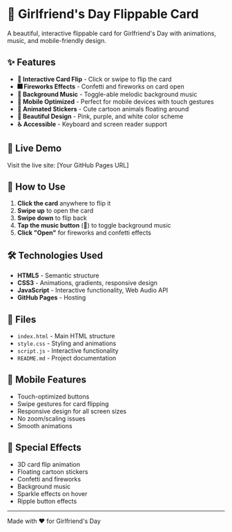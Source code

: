 # 💖 Girlfriend's Day Flippable Card

A beautiful, interactive flippable card for Girlfriend's Day with animations, music, and mobile-friendly design.

## ✨ Features

- **🎴 Interactive Card Flip** - Click or swipe to flip the card
- **🎆 Fireworks Effects** - Confetti and fireworks on card open
- **🎵 Background Music** - Toggle-able melodic background music
- **📱 Mobile Optimized** - Perfect for mobile devices with touch gestures
- **🎨 Animated Stickers** - Cute cartoon animals floating around
- **🎨 Beautiful Design** - Pink, purple, and white color scheme
- **♿ Accessible** - Keyboard and screen reader support

## 🚀 Live Demo

Visit the live site: [Your GitHub Pages URL]

## 📱 How to Use

1. **Click the card** anywhere to flip it
2. **Swipe up** to open the card
3. **Swipe down** to flip back
4. **Tap the music button** (🎵) to toggle background music
5. **Click "Open"** for fireworks and confetti effects

## 🛠️ Technologies Used

- **HTML5** - Semantic structure
- **CSS3** - Animations, gradients, responsive design
- **JavaScript** - Interactive functionality, Web Audio API
- **GitHub Pages** - Hosting

## 📁 Files

- `index.html` - Main HTML structure
- `style.css` - Styling and animations
- `script.js` - Interactive functionality
- `README.md` - Project documentation

## 🎯 Mobile Features

- Touch-optimized buttons
- Swipe gestures for card flipping
- Responsive design for all screen sizes
- No zoom/scaling issues
- Smooth animations

## 🌟 Special Effects

- 3D card flip animation
- Floating cartoon stickers
- Confetti and fireworks
- Background music
- Sparkle effects on hover
- Ripple button effects

---

Made with ❤️ for Girlfriend's Day 